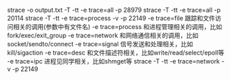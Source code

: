 strace -o output.txt -T -tt -e trace=all -p 28979
strace -T -tt -e trace=all -p 20114
strace -T -tt -e trace=process -v -p 22149
-e trace=file     跟踪和文件访问相关的调用(参数中有文件名)
-e trace=process  和进程管理相关的调用，比如fork/exec/exit_group
-e trace=network  和网络通信相关的调用，比如socket/sendto/connect
-e trace=signal    信号发送和处理相关，比如kill/sigaction
-e trace=desc  和文件描述符相关，比如write/read/select/epoll等
-e trace=ipc 进程见同学相关，比如shmget等
strace -T -tt -e trace=network -v -p 22149